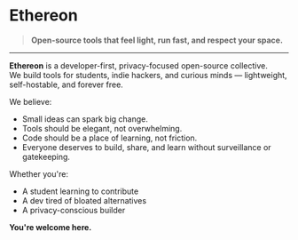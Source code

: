 # Ethereon

> **Open-source tools that feel light, run fast, and respect your space.**

---

**Ethereon** is a developer-first, privacy-focused open-source collective.  
We build tools for students, indie hackers, and curious minds — lightweight, self-hostable, and forever free.

We believe:
- Small ideas can spark big change.
- Tools should be elegant, not overwhelming.
- Code should be a place of learning, not friction.
- Everyone deserves to build, share, and learn without surveillance or gatekeeping.

Whether you're:
- A student learning to contribute  
- A dev tired of bloated alternatives  
- A privacy-conscious builder  

**You're welcome here.**
